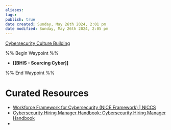 ```yaml
---
aliases: 
tags: 
publish: true
date created: Sunday, May 26th 2024, 2:01 pm
date modified: Sunday, May 26th 2024, 2:05 pm
---
```


[Cybersecurity Culture Building](../../../📁%2003%20-%20Curations,%20Stacks/⬇%20Tech%20Dropzone/Cybersecurity%20Culture%20Building/Cybersecurity%20Culture%20Building.md)

%% Begin Waypoint %%
- **[[BHIS - Sourcing Cyber]]**

%% End Waypoint %%

# Curated Resources
- [Workforce Framework for Cybersecurity (NICE Framework) | NICCS](https://niccs.cisa.gov/workforce-development/nice-framework) 
- [Cybersecurity Hiring Manager Handbook: Cybersecurity Hiring Manager Handbook](https://cybersecurity-hiring-manager-handbook.netlify.app/) 
- 
